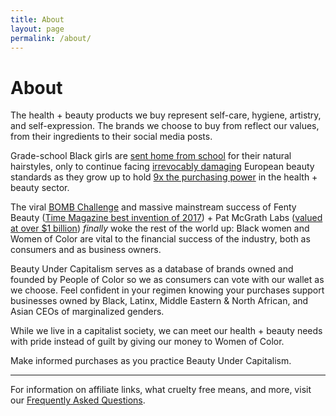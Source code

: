 ```yaml
---
title: About
layout: page
permalink: /about/
---
```


# About

The health + beauty products we buy represent self-care, hygiene, artistry, and self-expression. The brands we choose to buy from reflect our values, from their ingredients to their social media posts.

Grade-school Black girls are [sent home from school](https://www.bbc.com/news/world-us-canada-45269540) for their natural hairstyles, only to continue facing [irrevocably damaging](https://cswr.columbia.edu/article/the-beauty-ideal-the-effects-of-european-standards-of-beauty-on-black-women/) European beauty standards as they grow up to hold [9x the purchasing power](https://www.nielsen.com/us/en/insights/news/2018/black-impact-consumer-categories-where-african-americans-move-markets.html) in the health + beauty sector.

The viral [BOMB Challenge](https://www.youtube.com/watch?v=3wUc3srYfPI) and massive mainstream success of Fenty Beauty ([Time Magazine best invention of 2017](http://time.com/5023212/best-inventions-of-2017/)) + Pat McGrath Labs ([valued at over $1 billion](https://www.harpersbazaar.com/beauty/makeup/a22499334/pat-mcgrath-labs-worth-one-billion/)) *finally* woke the rest of the world up: Black women and Women of Color are vital to the financial success of the industry, both as consumers and as business owners.

Beauty Under Capitalism serves as a database of brands owned and founded by People of Color so we as consumers can vote with our wallet as we choose. Feel confident in your regimen knowing your purchases support businesses owned by Black, Latinx, Middle Eastern & North African, and Asian CEOs of marginalized genders.

While we live in a capitalist society, we can meet our health + beauty needs with pride instead of guilt by giving our money to Women of Color.

Make informed purchases as you practice Beauty Under Capitalism.

---

For information on affiliate links, what cruelty free means, and more, visit our [Frequently Asked Questions](/faq).
